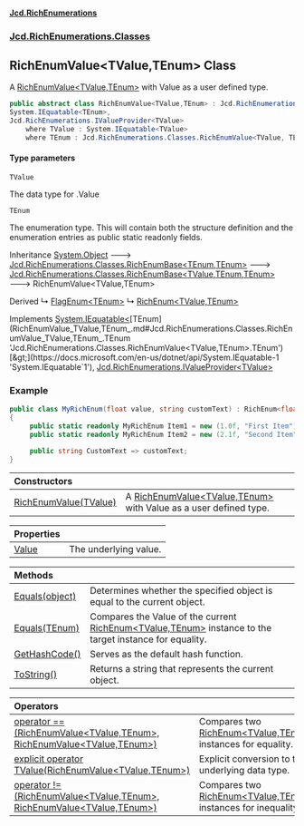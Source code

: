 #### [Jcd.RichEnumerations](index.md 'index')
### [Jcd.RichEnumerations.Classes](Jcd.RichEnumerations.Classes.md 'Jcd.RichEnumerations.Classes')

## RichEnumValue<TValue,TEnum> Class

A [RichEnumValue&lt;TValue,TEnum&gt;](RichEnumValue_TValue,TEnum_.md 'Jcd.RichEnumerations.Classes.RichEnumValue<TValue,TEnum>') with Value as a user defined type.

```csharp
public abstract class RichEnumValue<TValue,TEnum> : Jcd.RichEnumerations.Classes.RichEnumBase<TValue, TEnum, TEnum>,
System.IEquatable<TEnum>,
Jcd.RichEnumerations.IValueProvider<TValue>
    where TValue : System.IEquatable<TValue>
    where TEnum : Jcd.RichEnumerations.Classes.RichEnumValue<TValue, TEnum>
```
#### Type parameters

<a name='Jcd.RichEnumerations.Classes.RichEnumValue_TValue,TEnum_.TValue'></a>

`TValue`

The data type for .Value

<a name='Jcd.RichEnumerations.Classes.RichEnumValue_TValue,TEnum_.TEnum'></a>

`TEnum`

The enumeration type. This will contain both the structure definition and the enumeration
entries as public static readonly fields.

Inheritance [System.Object](https://docs.microsoft.com/en-us/dotnet/api/System.Object 'System.Object') &#129106; [Jcd.RichEnumerations.Classes.RichEnumBase&lt;](RichEnumBase_TEnumeration,TEnumeratedItem_.md 'Jcd.RichEnumerations.Classes.RichEnumBase<TEnumeration,TEnumeratedItem>')[TEnum](RichEnumValue_TValue,TEnum_.md#Jcd.RichEnumerations.Classes.RichEnumValue_TValue,TEnum_.TEnum 'Jcd.RichEnumerations.Classes.RichEnumValue<TValue,TEnum>.TEnum')[,](RichEnumBase_TEnumeration,TEnumeratedItem_.md 'Jcd.RichEnumerations.Classes.RichEnumBase<TEnumeration,TEnumeratedItem>')[TEnum](RichEnumValue_TValue,TEnum_.md#Jcd.RichEnumerations.Classes.RichEnumValue_TValue,TEnum_.TEnum 'Jcd.RichEnumerations.Classes.RichEnumValue<TValue,TEnum>.TEnum')[&gt;](RichEnumBase_TEnumeration,TEnumeratedItem_.md 'Jcd.RichEnumerations.Classes.RichEnumBase<TEnumeration,TEnumeratedItem>') &#129106; [Jcd.RichEnumerations.Classes.RichEnumBase&lt;](RichEnumBase_TValue,TEnumeration,TEnumeratedItem_.md 'Jcd.RichEnumerations.Classes.RichEnumBase<TValue,TEnumeration,TEnumeratedItem>')[TValue](RichEnumValue_TValue,TEnum_.md#Jcd.RichEnumerations.Classes.RichEnumValue_TValue,TEnum_.TValue 'Jcd.RichEnumerations.Classes.RichEnumValue<TValue,TEnum>.TValue')[,](RichEnumBase_TValue,TEnumeration,TEnumeratedItem_.md 'Jcd.RichEnumerations.Classes.RichEnumBase<TValue,TEnumeration,TEnumeratedItem>')[TEnum](RichEnumValue_TValue,TEnum_.md#Jcd.RichEnumerations.Classes.RichEnumValue_TValue,TEnum_.TEnum 'Jcd.RichEnumerations.Classes.RichEnumValue<TValue,TEnum>.TEnum')[,](RichEnumBase_TValue,TEnumeration,TEnumeratedItem_.md 'Jcd.RichEnumerations.Classes.RichEnumBase<TValue,TEnumeration,TEnumeratedItem>')[TEnum](RichEnumValue_TValue,TEnum_.md#Jcd.RichEnumerations.Classes.RichEnumValue_TValue,TEnum_.TEnum 'Jcd.RichEnumerations.Classes.RichEnumValue<TValue,TEnum>.TEnum')[&gt;](RichEnumBase_TValue,TEnumeration,TEnumeratedItem_.md 'Jcd.RichEnumerations.Classes.RichEnumBase<TValue,TEnumeration,TEnumeratedItem>') &#129106; RichEnumValue<TValue,TEnum>

Derived
&#8627; [FlagEnum&lt;TEnum&gt;](FlagEnum_TEnum_.md 'Jcd.RichEnumerations.Classes.FlagEnum<TEnum>')
&#8627; [RichEnum&lt;TValue,TEnum&gt;](RichEnum_TValue,TEnum_.md 'Jcd.RichEnumerations.Classes.RichEnum<TValue,TEnum>')

Implements [System.IEquatable&lt;](https://docs.microsoft.com/en-us/dotnet/api/System.IEquatable-1 'System.IEquatable`1')[TEnum](RichEnumValue_TValue,TEnum_.md#Jcd.RichEnumerations.Classes.RichEnumValue_TValue,TEnum_.TEnum 'Jcd.RichEnumerations.Classes.RichEnumValue<TValue,TEnum>.TEnum')[&gt;](https://docs.microsoft.com/en-us/dotnet/api/System.IEquatable-1 'System.IEquatable`1'), [Jcd.RichEnumerations.IValueProvider&lt;](IValueProvider_TValue_.md 'Jcd.RichEnumerations.IValueProvider<TValue>')[TValue](RichEnumValue_TValue,TEnum_.md#Jcd.RichEnumerations.Classes.RichEnumValue_TValue,TEnum_.TValue 'Jcd.RichEnumerations.Classes.RichEnumValue<TValue,TEnum>.TValue')[&gt;](IValueProvider_TValue_.md 'Jcd.RichEnumerations.IValueProvider<TValue>')

### Example

```csharp
public class MyRichEnum(float value, string customText) : RichEnum<float,MyRichEnum>(value)
{
     public static readonly MyRichEnum Item1 = new (1.0f, "First Item");
     public static readonly MyRichEnum Item2 = new (2.1f, "Second Item");

     public string CustomText => customText;
}
```

| Constructors | |
| :--- | :--- |
| [RichEnumValue(TValue)](RichEnumValue_TValue,TEnum_..ctor.DsRqcckkj1hwxIngaH8vWw.md 'Jcd.RichEnumerations.Classes.RichEnumValue<TValue,TEnum>.RichEnumValue(TValue)') | A [RichEnumValue&lt;TValue,TEnum&gt;](RichEnumValue_TValue,TEnum_.md 'Jcd.RichEnumerations.Classes.RichEnumValue<TValue,TEnum>') with Value as a user defined type. |

| Properties | |
| :--- | :--- |
| [Value](RichEnumValue_TValue,TEnum_.Value.md 'Jcd.RichEnumerations.Classes.RichEnumValue<TValue,TEnum>.Value') | The underlying value. |

| Methods                                                                                                                                                  |                                                                                                                                                                                                     |
|:---------------------------------------------------------------------------------------------------------------------------------------------------------|:----------------------------------------------------------------------------------------------------------------------------------------------------------------------------------------------------|
| [Equals(object)](RichEnumValue_TValue,TEnum_.Equals.cPd3wTT/CReniO2+kGNm6g.md 'Jcd.RichEnumerations.Classes.RichEnumValue<TValue,TEnum>.Equals(object)') | Determines whether the specified object is equal to the current object.                                                                                                                             |
| [Equals(TEnum)](RichEnumValue_TValue,TEnum_.Equals.FN+24sqSfwuOH7zHM+FGzg.md 'Jcd.RichEnumerations.Classes.RichEnumValue<TValue,TEnum>.Equals(TEnum)')   | Compares the Value of the current [RichEnum&lt;TValue,TEnum&gt;](RichEnum_TValue,TEnum_.md 'Jcd.RichEnumerations.Classes.RichEnum<TValue,TEnum>') instance to the target instance for equality. |
| [GetHashCode()](RichEnumValue_TValue,TEnum_.GetHashCode().md 'Jcd.RichEnumerations.Classes.RichEnumValue<TValue,TEnum>.GetHashCode()')                   | Serves as the default hash function.                                                                                                                                                                |
| [ToString()](RichEnumValue_TValue,TEnum_.ToString().md 'Jcd.RichEnumerations.Classes.RichEnumValue<TValue,TEnum>.ToString()')                            | Returns a string that represents the current object.                                                                                                                                                |

| Operators | |
| :--- | :--- |
| [operator ==(RichEnumValue&lt;TValue,TEnum&gt;, RichEnumValue&lt;TValue,TEnum&gt;)](RichEnumValue_TValue,TEnum_.op_Equality.zzvor8hQK2RMOH2Cs98i2g.md 'Jcd.RichEnumerations.Classes.RichEnumValue<TValue,TEnum>.op_Equality(Jcd.RichEnumerations.Classes.RichEnumValue<TValue,TEnum>, Jcd.RichEnumerations.Classes.RichEnumValue<TValue,TEnum>)') | Compares two [RichEnum&lt;TValue,TEnum&gt;](RichEnum_TValue,TEnum_.md 'Jcd.RichEnumerations.Classes.RichEnum<TValue,TEnum>') instances for equality. |
| [explicit operator TValue(RichEnumValue&lt;TValue,TEnum&gt;)](RichEnumValue_TValue,TEnum_.op_Explicit.zW3H3/kMLqpvqDAZIHbVVg.md 'Jcd.RichEnumerations.Classes.RichEnumValue<TValue,TEnum>.op_Explicit TValue(Jcd.RichEnumerations.Classes.RichEnumValue<TValue,TEnum>)') | Explicit conversion to the underlying data type. |
| [operator !=(RichEnumValue&lt;TValue,TEnum&gt;, RichEnumValue&lt;TValue,TEnum&gt;)](RichEnumValue_TValue,TEnum_.op_Inequality.mLWVA5iB0w+BsyewWTZ0jA.md 'Jcd.RichEnumerations.Classes.RichEnumValue<TValue,TEnum>.op_Inequality(Jcd.RichEnumerations.Classes.RichEnumValue<TValue,TEnum>, Jcd.RichEnumerations.Classes.RichEnumValue<TValue,TEnum>)') | Compares two [RichEnum&lt;TValue,TEnum&gt;](RichEnum_TValue,TEnum_.md 'Jcd.RichEnumerations.Classes.RichEnum<TValue,TEnum>') instances for inequality. |
